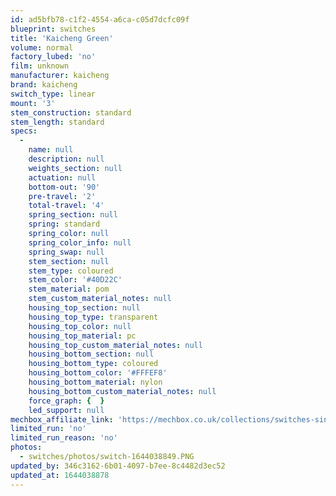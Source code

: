 ```yaml
---
id: ad5bfb78-c1f2-4554-a6ca-c05d7dcfc09f
blueprint: switches
title: 'Kaicheng Green'
volume: normal
factory_lubed: 'no'
film: unknown
manufacturer: kaicheng
brand: kaicheng
switch_type: linear
mount: '3'
stem_construction: standard
stem_length: standard
specs:
  -
    name: null
    description: null
    weights_section: null
    actuation: null
    bottom-out: '90'
    pre-travel: '2'
    total-travel: '4'
    spring_section: null
    spring: standard
    spring_color: null
    spring_color_info: null
    spring_swap: null
    stem_section: null
    stem_type: coloured
    stem_color: '#40D22C'
    stem_material: pom
    stem_custom_material_notes: null
    housing_top_section: null
    housing_top_type: transparent
    housing_top_color: null
    housing_top_material: pc
    housing_top_custom_material_notes: null
    housing_bottom_section: null
    housing_bottom_type: coloured
    housing_bottom_color: '#FFFEF8'
    housing_bottom_material: nylon
    housing_bottom_custom_material_notes: null
    force_graph: {  }
    led_support: null
mechbox_affiliate_link: 'https://mechbox.co.uk/collections/switches-singles/products/kaicheng-green-switch'
limited_run: 'no'
limited_run_reason: 'no'
photos:
  - switches/photos/switch-1644038849.PNG
updated_by: 346c3162-6b01-4097-b7ee-8c4482d3ec52
updated_at: 1644038878
---
```

